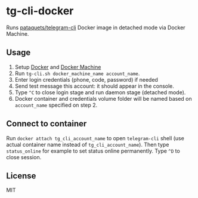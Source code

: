 # tg-cli-docker
Runs [pataquets/telegram-cli](https://hub.docker.com/r/pataquets/telegram-cli/) Docker image in detached mode via Docker Machine.


## Usage
1. Setup [Docker](https://docs.docker.com) and [Docker Machine](https://docs.docker.com/machine/)
2. Run `tg-cli.sh docker_machine_name account_name`. 
3. Enter login credentials (phone, code, password) if needed
4. Send test message this account: it should appear in the console.
5. Type `^C` to close login stage and run daemon stage (detached mode).
6. Docker container and credentials volume folder will be named based on `account_name` specified on step 2.

## Connect to container
Run `docker attach tg_cli_account_name` to open `telegram-cli` shell (use actual container name instead of `tg_cli_account_name`). Then type `status_online` for example to set status online permanently. Type `^D` to close session. 

## License
MIT
